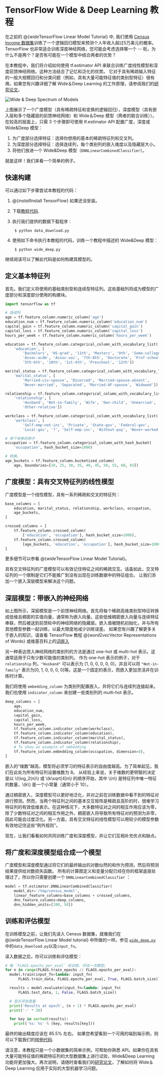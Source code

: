 # TensorFlow Wide & Deep Learning 教程

在之前的 @{$wide$TensorFlow Linear Model Tutorial} 中, 我们使用 [Census Income 数据集](https://archive.ics.uci.edu/ml/datasets/Census+Income)训练了一个逻辑回归模型来预测个人年收入超过5万美元的概率。
TensorFlow 也非常适合训练深度神经网络，您可能会考虑选择哪一个 -- 呃，为什么不是两个？是否有可能在一个模型中结合两者的优势？

在本教程中，我们将介绍如何使用 tf.estimator API 来联合训练广度线性模型和深度前馈神经网络。这种方法结合了记忆和泛化的优势。 它对于具有稀疏输入特征的一般大规模回归和分类问题（例如，具有大量可能特征值的类别型特征）很有用。如果您有兴趣详细了解 Wide＆Deep Learning 的工作原理，请参阅我们的[研究论文](https://arxiv.org/abs/1606.07792)。

![Wide & Deep Spectrum of Models](https://www.tensorflow.org/images/wide_n_deep.svg "Wide & Deep")

上图展示了一个广度模型（具有稀疏特征和变换的逻辑回归），深度模型（具有嵌入层和多个隐藏层的前馈神经网络）和 Wide＆Deep 模型（两者的联合训练））。在较高的层面上，只需 3 个步骤即可使用 tf.estimator API 配置广度，深度或 Wide&Deep 模型：

1.  为广度部分选择特征：选择你想用的基本的稀疏特征列和交叉列。
1.  为深度部分选择特征：选择连续列，每个类别列的嵌入维度以及隐藏层大小。
1.  将他们放进一个 Wide&Deep 模型（`DNNLinearCombinedClassifier`）。

就是这样！我们来看一个简单的例子。

## 快速构建

可以通过如下步骤尝试本教程的代码：

1. @{$install$Install TensorFlow} 如果还没安装。

2. 下载[教程代码](https://github.com/tensorflow/models/tree/master/official/wide_deep/).

3. 执行我们提供的数据下载程序：

        $ python data_download.py

4. 使用如下命令执行本教程的代码，训练一个教程中描述的 Wide&Deep 模型：

        $ python wide_deep.py

继续阅读可以了解此代码是如何构建其模型的。


## 定义基本特征列

首先，我们定义将使用的基础类别型和连续型特征列。这些基础列将成为模型的广度部分和深度部分使用的构建块。

```python
import tensorflow as tf

# 连续列
age = tf.feature_column.numeric_column('age')
education_num = tf.feature_column.numeric_column('education_num')
capital_gain = tf.feature_column.numeric_column('capital_gain')
capital_loss = tf.feature_column.numeric_column('capital_loss')
hours_per_week = tf.feature_column.numeric_column('hours_per_week')

education = tf.feature_column.categorical_column_with_vocabulary_list(
    'education', [
        'Bachelors', 'HS-grad', '11th', 'Masters', '9th', 'Some-college',
        'Assoc-acdm', 'Assoc-voc', '7th-8th', 'Doctorate', 'Prof-school',
        '5th-6th', '10th', '1st-4th', 'Preschool', '12th'])

marital_status = tf.feature_column.categorical_column_with_vocabulary_list(
    'marital_status', [
        'Married-civ-spouse', 'Divorced', 'Married-spouse-absent',
        'Never-married', 'Separated', 'Married-AF-spouse', 'Widowed'])

relationship = tf.feature_column.categorical_column_with_vocabulary_list(
    'relationship', [
        'Husband', 'Not-in-family', 'Wife', 'Own-child', 'Unmarried',
        'Other-relative'])

workclass = tf.feature_column.categorical_column_with_vocabulary_list(
    'workclass', [
        'Self-emp-not-inc', 'Private', 'State-gov', 'Federal-gov',
        'Local-gov', '?', 'Self-emp-inc', 'Without-pay', 'Never-worked'])

# 举个哈希的例子
occupation = tf.feature_column.categorical_column_with_hash_bucket(
    'occupation', hash_bucket_size=1000)

# 转换。
age_buckets = tf.feature_column.bucketized_column(
    age, boundaries=[18, 25, 30, 35, 40, 45, 50, 55, 60, 65])
```

## 广度模型：具有交叉特征列的线性模型

广度模型是一个线性模型，具有一系列稀疏和交叉的特征列：

```python
base_columns = [
    education, marital_status, relationship, workclass, occupation,
    age_buckets,
]

crossed_columns = [
    tf.feature_column.crossed_column(
        ['education', 'occupation'], hash_bucket_size=1000),
    tf.feature_column.crossed_column(
        [age_buckets, 'education', 'occupation'], hash_bucket_size=1000),
]
```

更多细节可以参看 @{$wide$TensorFlow Linear Model Tutorial}。

具有交叉特征列的广度模型可以有效记住特征之间的稀疏交互。话虽如此，交叉特征列的一个限制是它们不能推广到没有出现在训练数据中的特征组合。 让我们添加一个嵌入深层模型来解决这个问题。

## 深层模型：带嵌入的神经网络

如上图所示，深层模型是一个前馈神经网络。首先将每个稀疏高维类别型特征转换成低维且稠密的实值向量，通常称为嵌入向量。这些低维稠密嵌入向量与连续特征串联，然后被送到前馈轮中的神经网络的隐藏层。嵌入值被随机初始化，并与所有其他模型参数一起训练，以最大限度地减少训练误差。 如果您有兴趣了解更多关于嵌入的知识，请查看 TensorFlow 教程 @{$word2vec$Vector Representations of Words} 或维基百科上的[词嵌入](https://en.wikipedia.org/wiki/Word_embedding)

另一种表达馈入神经网络的类别列的方法是通过 one-hot 或 multi-hot 表示。这通常适用于只有少数可能值的类别列。 作为 one-hot 表示的例子，对于 `relationship` 列，`"Husband"` 可以表示为 [1, 0, 0, 0, 0, 0]，并且可以将 `"Not-in-family"` 表示为[0, 1, 0, 0, 0, 0]等。这是一个固定的表示，而嵌入更加灵活并在训练时计算。

我们将使用 `embedding_column` 为类别列配置嵌入，并将它们与连续列连接起来。我们也使用 `indicator_column` 来创建一些类别列的 multi-hot 表示。

```python
deep_columns = [
    age,
    education_num,
    capital_gain,
    capital_loss,
    hours_per_week,
    tf.feature_column.indicator_column(workclass),
    tf.feature_column.indicator_column(education),
    tf.feature_column.indicator_column(marital_status),
    tf.feature_column.indicator_column(relationship),
    # To show an example of embedding
    tf.feature_column.embedding_column(occupation, dimension=8),
]
```

嵌入的“维数”越高，模型将必须学习的特征表示的自由度越高。为了简单起见，我们在此处为所有特征列设置维数为 8。 从经验上来说，关于维数的更明智的决定是以 \\(\log_2(n)\\) 或 \\(k\sqrt[4]n\\) 的顺序开始，其中 \\(n\\) 是特征列中唯一特征的数量，\\(k\\) 是一个小常量（通常小于 10）。

通过稠密嵌入，深度模型可以更好地泛化，并对之前在训练数据中看不到的特征对进行预测。然而，当两个特征列之间的基本交互矩阵是稀疏且高阶的时，很难学习特征列的有效低维表示。在这种情况下，大多数特征对之间的相互作用应该为零，除了少数特征对之间的相互作用之外，稠密嵌入将导致所有特征对的预测为非零，因此可能会过度泛化。另一方面，具有交叉特征的线性模型可以用较少的模型参数有效地记住这些“例外规则”。

现在，让我们看看如何共同训练广度和深度模型，并让它们互相补充优点和缺点。

## 将广度和深度模型组合成一个模型

广度模型和深度模型通过将它们的最终输出的对数似然的和作为预测，然后将预测结果提供给对数损失函数。 所有的计算图定义和变量分配已经在你的框架底层处理过了，所以你只需要创建一个 `DNNLinearCombinedClassifier` ：

```python
model = tf.estimator.DNNLinearCombinedClassifier(
    model_dir='/tmp/census_model',
    linear_feature_columns=base_columns + crossed_columns,
    dnn_feature_columns=deep_columns,
    dnn_hidden_units=[100, 50])
```

## 训练和评估模型

在训练模型之前，让我们先读入 Census 数据集，就像我们在 @{$wide$TensorFlow Linear Model tutorial} 中所做的一样。参见 [`wide_deep.py`](https://github.com/tensorflow/models/tree/master/official/wide_deep/wide_deep.py) 中的`data_download.py`以及`input_fn`。

读入数据之后，你可以训练和评估模型：

```python
# 每 `FLAGS.epochs_per_eval` 轮训练、评估一次模型。
for n in range(FLAGS.train_epochs // FLAGS.epochs_per_eval):
  model.train(input_fn=lambda: input_fn(
      FLAGS.train_data, FLAGS.epochs_per_eval, True, FLAGS.batch_size))

  results = model.evaluate(input_fn=lambda: input_fn(
      FLAGS.test_data, 1, False, FLAGS.batch_size))

  # 显示评估度量
  print('Results at epoch', (n + 1) * FLAGS.epochs_per_eval)
  print('-' * 30)

  for key in sorted(results):
    print('%s: %s' % (key, results[key]))
```

最终的输出精度应该在 85.5% 左右。 如果您希望看到一个可用的端到端示例，则可以下载我们的[样例代码](https://github.com/tensorflow/models/tree/master/official/wide_deep/wide_deep.py).

请注意，本教程只是一个小数据集的简单示例，可帮助你熟悉 API。如果你在具有大量可能特征值的稀疏特征列的大型数据集上进行试验，Wide&Deep Learning 功能将更加强大。再次说明，请随时查看我们的[研究论文](https://arxiv.org/abs/1606.07792)，了解如何将 Wide＆Deep Learning 应用于实际的大型机器学习问题。
